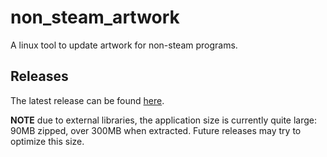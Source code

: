 # non_steam_artwork

A linux tool to update artwork for non-steam programs.

## Releases

The latest release can be found [here](https://github.com/defuncart/non_steam_artwork/releases/latest).

**NOTE** due to external libraries, the application size is currently quite large: 90MB zipped, over 300MB when extracted. Future releases may try to optimize this size.
